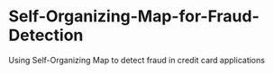 # Self-Organizing-Map-for-Fraud-Detection
Using Self-Organizing Map to detect fraud in credit card applications
